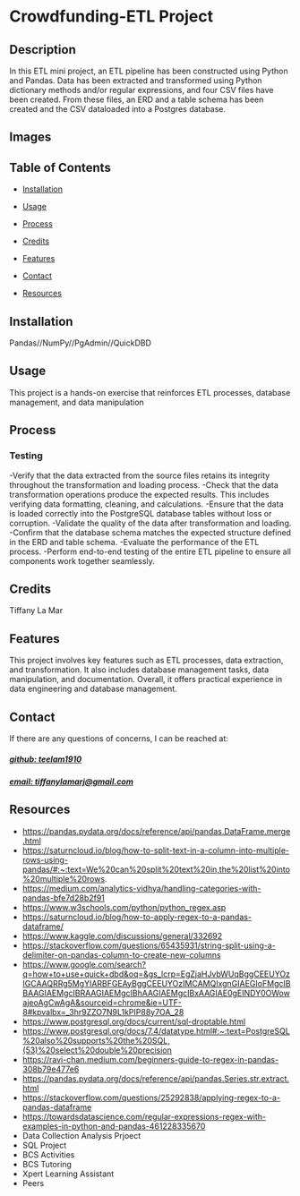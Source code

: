 # Crowdfunding-ETL Project


## Description
In this ETL mini project, an ETL pipeline has been constructed using Python and Pandas. Data has been extracted and transformed using Python dictionary methods and/or regular expressions, and four CSV files have been created. From these files, an ERD and a table schema has been created and the CSV dataloaded into a Postgres database.

## Images

## Table of Contents
- [Installation](#installation)
- [Usage](#usage)
- [Process](#process)
- [Credits](#credits)

- [Features](#features)

- [Contact](#contact)
-  [Resources](#resources)

## Installation
Pandas//NumPy//PgAdmin//QuickDBD

## Usage
This project is a hands-on exercise that reinforces ETL processes, database management, and data manipulation

## Process
### Testing
-Verify that the data extracted from the source files retains its integrity throughout the transformation and loading process.
-Check that the data transformation operations produce the expected results. This includes verifying data formatting, cleaning, and calculations.
-Ensure that the data is loaded correctly into the PostgreSQL database tables without loss or corruption.
-Validate the quality of the data after transformation and loading. 
-Confirm that the database schema matches the expected structure defined in the ERD and table schema.
-Evaluate the performance of the ETL process.
-Perform end-to-end testing of the entire ETL pipeline to ensure all components work together seamlessly.



## Credits
Tiffany La Mar



## Features
This project involves key features such as ETL processes, data extraction, and transformation. It also includes database management tasks, data manipulation, and documentation. Overall, it offers practical experience in data engineering and database management.



## Contact
If there are any questions of concerns, I can be reached at:
##### [github: teelam1910](https://github.com/teelam1910)
##### [email: tiffanylamarj@gmail.com](mailto:tiffanylamarj@gmail.com)

## Resources
- https://pandas.pydata.org/docs/reference/api/pandas.DataFrame.merge.html
- https://saturncloud.io/blog/how-to-split-text-in-a-column-into-multiple-rows-using-pandas/#:~:text=We%20can%20split%20text%20in,the%20list%20into%20multiple%20rows.
- https://medium.com/analytics-vidhya/handling-categories-with-pandas-bfe7d28b2f91
- https://www.w3schools.com/python/python_regex.asp
- https://saturncloud.io/blog/how-to-apply-regex-to-a-pandas-dataframe/
- https://www.kaggle.com/discussions/general/332692
- https://stackoverflow.com/questions/65435931/string-split-using-a-delimiter-on-pandas-column-to-create-new-columns
- https://www.google.com/search?q=how+to+use+quick+dbd&oq=&gs_lcrp=EgZjaHJvbWUqBggCEEUYOzIGCAAQRRg5MgYIARBFGEAyBggCEEUYOzIMCAMQIxgnGIAEGIoFMgcIBBAAGIAEMgcIBRAAGIAEMgcIBhAAGIAEMgcIBxAAGIAE0gEINDY0OWowajeoAgCwAgA&sourceid=chrome&ie=UTF-8#kpvalbx=_3hr9ZZO7N9L1kPIP88y7OA_28
- https://www.postgresql.org/docs/current/sql-droptable.html
- https://www.postgresql.org/docs/7.4/datatype.html#:~:text=PostgreSQL%20also%20supports%20the%20SQL,(53)%20select%20double%20precision
- https://ravi-chan.medium.com/beginners-guide-to-regex-in-pandas-308b79e477e6
- https://pandas.pydata.org/docs/reference/api/pandas.Series.str.extract.html
- https://stackoverflow.com/questions/25292838/applying-regex-to-a-pandas-dataframe
- https://towardsdatascience.com/regular-expressions-regex-with-examples-in-python-and-pandas-461228335670
- Data Collection Analysis Prjoect
- SQL Project
- BCS Activities
- BCS Tutoring
- Xpert Learning Assistant
- Peers
